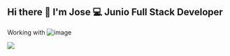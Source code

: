## Hi there 👋 I'm Jose 💻  Junio Full Stack Developer
Working with ![image](https://github.com/JoseJoaquinMartinez/JoseJoaquinMartinez/assets/61237112/733b2995-25cf-493a-a2a0-4895872252df)

<img src="https://miro.medium.com/v2/resize:fit:1400/0*l1GgcqQ-pRxY5o1t"> 
<!--
**JoseJoaquinMartinez/JoseJoaquinMartinez** is a ✨ _special_ ✨ repository because its `README.md` (this file) appears on your GitHub profile.

Here are some ideas to get you started:

- 🔭 I’m currently working on ...
- 🌱 I’m currently learning ...
- 👯 I’m looking to collaborate on ...
- 🤔 I’m looking for help with ...
- 💬 Ask me about ...
- 📫 How to reach me: ...
- 😄 Pronouns: ...
- ⚡ Fun fact: ...
-->
